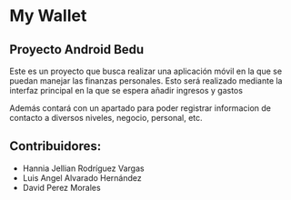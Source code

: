 # My Wallet
## Proyecto Android Bedu

Este es un proyecto que busca realizar una aplicación móvil en la que se puedan manejar las finanzas personales. Esto será realizado mediante la interfaz principal en la que se espera añadir ingresos y gastos

Además contará con un apartado para poder registrar informacion de contacto a diversos niveles, negocio, personal, etc.

## Contribuidores:
- Hannia Jellian Rodríguez Vargas
- Luis Angel Alvarado Hernández
- David Perez Morales
